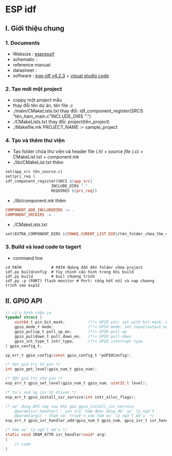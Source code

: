 # ESP idf
## I. Giới thiệu chung
### 1. Documents
- Websize : [espressif](https://docs.espressif.com/projects/esp-idf/en/stable/esp32/index.html)
- schematic :
- reference manual:
- datasheet :
- software : [esp-idf v4.2.3](https://docs.espressif.com/projects/esp-idf/en/stable/esp32/get-started/windows-setup.html) + [visual studio code](https://code.visualstudio.com/) 
<!-- `` note `` [video hướng dẫn cài esp-idf](https://www.youtube.com/watch?v=YK9g9GWQigg&t=146s) -->
### 2. Tạo mới một project
- coppy một project mẫu
- thay đổi tên dự án, tên file .c 
- ./main/CMakeLists.txt thay đổi: idf_component_register(SRCS "tên_hàm_main.c"INCLUDE_DIRS ".")
- ./CMakeLists.txt thay đổi: project(tên_project)
- ./Makefile.mk PROJECT_NAME := sample_project
### 4. Tạo và thêm thư viện
- Tạo folder chứa thư viện và header file (*.h) + source file (*.c) + CMakeList.txt + component.mk
- ./lib/CMakeList.txt thêm
``` Makefile
set(app_src tên_source.c)
set(pri_req )
idf_component_register(SRCS ${app_src}
                    INCLUDE_DIRS "."
                    REQUIRES ${pri_req})
```
- ./lib/component.mk thêm
``` Makefile
COMPONENT_ADD_INCLUDEDIRS := .
COMPONENT_SRCDIRS := .
```
- ./CMakeLists.txt
``` Makefile
set(EXTRA_COMPONENT_DIRS ${CMAKE_CURENT_LIST_DIR}/tên_folder_chứa_thư_viện)
```
### 3. Build và load code to tagert
- command line 
``` Shell
cd PATH             # PATH đường dẫn đến folder chứa project
idf.py buildconfig  # tùy chỉnh cấu hình trong khi build
idf.py build        # buil chương trình
idf.py -p (PORT) flash monitor # Port: cổng kết nối và nạp chương trình vào esp32
```
## II. GPIO API
``` C
// cấu hình chân io
typedef struct {
    uint64_t pin_bit_mask;          /*!< GPIO pin: set with bit mask, each bit maps to a GPIO */
    gpio_mode_t mode;               /*!< GPIO mode: set input/output mode                     */
    gpio_pullup_t pull_up_en;       /*!< GPIO pull-up                                         */
    gpio_pulldown_t pull_down_en;   /*!< GPIO pull-down                                       */
    gpio_int_type_t intr_type;      /*!< GPIO interrupt type                                  */
} gpio_config_t;

sp_err_t gpio_config(const gpio_config_t *pGPIOConfig);

/* đọc giá trị từ pin */
int gpio_get_level(gpio_num_t gpio_num);

/* đặt giá trị cho pin */
esp_err_t gpio_set_level(gpio_num_t gpio_num, uint32_t level);

/* tải xuống isr từ driver */
esp_err_t gpio_install_isr_service(int intr_alloc_flags);

/* sử dụng API này sau khi gọi gpio_install_isr_service
    @param[isr_handler] : con trỏ hàm được dùng để xử lý ngắt
    @param[args] : tham số truyền vào hàm xử lý ngắt mẫu  */
esp_err_t gpio_isr_handler_add(gpio_num_t gpio_num, gpio_isr_t isr_handler, void *args);

/* hàm xử lý ngắt mẫu */
static void IRAM_ATTR isr_handler(void* arg)
{
    // code
}
```


